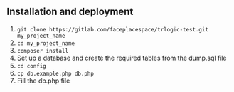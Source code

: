
## Installation and deployment

1. `git clone https://gitlab.com/faceplacespace/trlogic-test.git my_project_name`
2. `cd my_project_name`
3. `composer install`
4. Set up a database and create the required tables from the dump.sql file
5. `cd config`
6. `cp db.example.php db.php`
7. Fill the db.php file
